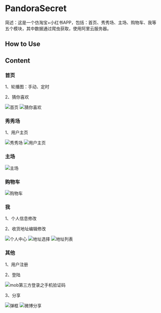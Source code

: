 # PandoraSecret

简述：这是一个仿淘宝+小红书APP，包括：首页、秀秀场、主场、购物车、我等五个模块，其中数据通过爬虫获取，使用阿里云服务器。

## How to Use

## Content

### 首页

1、轮播图：手动、定时

2、猜你喜欢

![首页](./yangchengfeng.files/林玫妮毕业论文30306.png)    ![猜你喜欢](./yangchengfeng.files/林玫妮毕业论文20972.png)


### 秀秀场

1、用户主页

![秀秀场](./yangchengfeng.files/林玫妮毕业论文31019.png) ![用户主页](./yangchengfeng.files/林玫妮毕业论文22486.png)


### 主场

![主场](./yangchengfeng.files/林玫妮毕业论文31020.png)


### 购物车

![购物车](./yangchengfeng.files/林玫妮毕业论文31314.png)


### 我

1、个人信息修改

2、收货地址编辑修改

![个人中心](./yangchengfeng.files/林玫妮毕业论文31501.png)  ![地址选择](./yangchengfeng.files/林玫妮毕业论文32267.png) ![地址列表](./yangchengfeng.files/林玫妮毕业论文32266.png)


### 其他

1、用户注册

2、登陆

![mob第三方登录之手机验证码](./yangchengfeng.files/林玫妮毕业论文30082.png)

3、分享

![弹框](./yangchengfeng.files/林玫妮毕业论文22162.png) ![微博分享](./yangchengfeng.files/林玫妮毕业论文22089.png)



